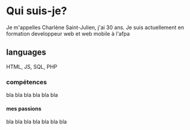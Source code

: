 # Qui suis-je?
Je m'appelles Charlène Saint-Julien, j'ai 30 ans. 
Je suis actuellement en formation developpeur web et web mobile à l'afpa

## languages
HTML, JS, SQL, PHP

### compétences
bla bla bla bla bla bla 

#### mes passions
bla bla bla bla bla bla bla 
